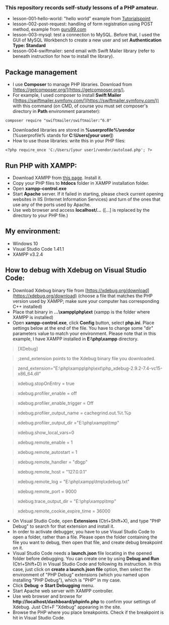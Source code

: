 ### This repository records self-study lessons of a PHP amateur.

* lesson-001-hello-world: "hello world" example from [Tutorialspoint](https://www.tutorialspoint.com/php/php_introduction.htm)
* lesson-002-post-request: handling of form registration using POST method, example from [guru99.com](https://www.guru99.com/php-forms-handling.html)
* lesson-003-mysql: test a connection to MySQL. Before that, I used the GUI of MySQL Workbench to create a new user and set __Authentication Type: Standard__
* lesson-004-swiftmailer: send email with Swift Mailer library (refer to beneath instruction for how to install the library).

## Package management

* I use __Composer__ to manage PHP libraries. Download from [https://getcomposer.org/](https://getcomposer.org/).
* For example, I used composer to install __Swift Mailer__ ([https://swiftmailer.symfony.com/](https://swiftmailer.symfony.com/)) with this command (on CMD, of course you must set composer's directory in __Path__ environment parameter):

```
composer require "swiftmailer/swiftmailer:^6.0"
```

* Downloaded libraries are stored in __%userprofile%\vendor__ (%userprofile% stands for __C:\Users\[your user]__)
* How to use those libraries: write this in your PHP files:

```
<?php require_once 'C:/Users/[your user]/vendor/autoload.php'; ?>
```      

## Run PHP with XAMPP:

* Download XAMPP from [this page](https://www.apachefriends.org/index.html). Install it.
* Copy your PHP files to __htdocs__ folder in XAMPP installation folder.
* Open __xampp-control.exe__
* Start __Apache__ server. If it failed in starting, please check current opening websites in IIS (Internet Information Services) and turn of the ones that use any of the ports used by Apache.
* Use web browser and access __localhost/...__ ([...] is replaced by the directory to your PHP file.)

## My environment:

* Windows 10
* Visual Studio Code 1.41.1
* XAMPP v3.2.4

## How to debug with Xdebug on Visual Studio Code:

* Download Xdebug binary file from [https://xdebug.org/download](https://xdebug.org/download) (choose a file that matches the PHP version used by XAMPP; make sure your computer has corresponding C++ installed)
* Place that binary in __...\xampp\php\ext__ (xampp is the folder where XAMPP is installed)
* Open __xampp-control.exe__, click __Config__ button, select __php.ini__. Place settings below at the end of the file. You have to change some "dir" parameters value to match your environment. Please note that in this example, I have XAMPP installed in __E:\php\xampp__ directory.

>[XDebug]

>;zend_extension points to the Xdebug binary file you downloaded.

>zend_extension="E:\php\xampp\php\ext\php_xdebug-2.9.2-7.4-vc15-x86_64.dll"

>xdebug.stopOnEntry = true

>xdebug.profiler_enable = off

>xdebug.profiler_enable_trigger = Off

>xdebug.profiler_output_name = cachegrind.out.%t.%p

>xdebug.profiler_output_dir ="E:\php\xampp\tmp"

>xdebug.show_local_vars=0

>xdebug.remote_enable = 1

>xdebug.remote_autostart = 1

>xdebug.remote_handler = "dbgp"

>xdebug.remote_host = "127.0.0.1"

>xdebug.remote_log = "E:\php\xampp\tmp\xdebug.txt"

>xdebug.remote_port = 9000

>xdebug.trace_output_dir = "E:\php\xampp\tmp"

>xdebug.remote_cookie_expire_time = 36000

* On Visual Studio Code, open __Extensions__ (Ctrl+Shift+X), and type "PHP Debug" to search for that extension and install it.
* In order to activate debugger, you have to use Visual Studio Code to open a folder, rather than a file. Please open the folder containing the file you want to debug, then open that file, and create debug breakpoint on it.
* Visual Studio Code needs a __launch.json__ file locating in the opened folder before debugging. You can create one by using __Debug and Run__ (Ctrl+Shift+D) in Visual Studio Code and following its instruction. In this case, just click on __create a launch.json file__ option, then select the environment of "PHP Debug" extensions (which you named upon installing "PHP Debug"), which is "PHP" in my case.  
* Click __Debug -> Start Debugging__ menu.
* Start Apache web server with XAMPP controller.
* Use web browser and browse for __http://localhost/dashboard/phpinfo.php__ to confirm your settings of Xdebug. Just Ctrl+F "Xdebug" appearing in the site.
* Browse the PHP where you place breakpoints. Check if the breakpoint is hit in Visual Studio Code.  
